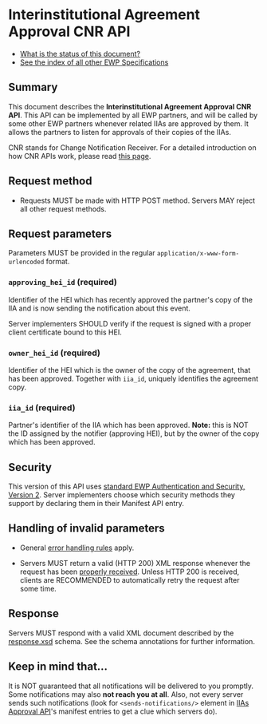 Interinstitutional Agreement Approval CNR API
=============================================

* [What is the status of this document?][statuses]
* [See the index of all other EWP Specifications][develhub]


Summary
-------

This document describes the **Interinstitutional Agreement Approval CNR API**.
This API can be implemented by all EWP partners, and will be called by some
other EWP partners whenever related IIAs are approved by them. It allows
the partners to listen for approvals of their copies of the IIAs.

CNR stands for Change Notification Receiver. For a detailed introduction on how
CNR APIs work, please read [this page][cnr-intro].


Request method
--------------

 * Requests MUST be made with HTTP POST method. Servers MAY reject all other
   request methods.


Request parameters
------------------

Parameters MUST be provided in the regular `application/x-www-form-urlencoded`
format.


### `approving_hei_id` (required)

Identifier of the HEI which has recently approved the partner's copy of the IIA
and is now sending the notification about this event.

Server implementers SHOULD verify if the request is signed with a proper client
certificate bound to this HEI.


### `owner_hei_id` (required)

Identifier of the HEI which is the owner of the copy of the agreement, that has been approved.
Together with `iia_id`, uniquely identifies the agreement copy.


### `iia_id` (required)

Partner's identifier of the IIA which has been approved. **Note:** this is NOT the ID assigned
by the notifier (approving HEI), but by the owner of the copy which has been approved.


Security
--------

This version of this API uses [standard EWP Authentication and Security, Version 2][sec-v2].
Server implementers choose which security methods they support by declaring them
in their Manifest API entry.


Handling of invalid parameters
------------------------------

 * General [error handling rules][error-handling] apply.

 * Servers MUST return a valid (HTTP 200) XML response whenever the request has
   been [properly received][bad-cnr-request]. Unless HTTP 200 is received,
   clients are RECOMMENDED to automatically retry the request after some time.


Response
--------

Servers MUST respond with a valid XML document described by the
[response.xsd](response.xsd) schema. See the schema annotations for further
information.


Keep in mind that...
--------------------

It is NOT guaranteed that all notifications will be delivered to you promptly.
Some notifications may also **not reach you at all**. Also, not every server
sends such notifications (look for `<sends-notifications/>` element in
[IIAs Approval API][iias-approval-api]'s manifest entries to get a clue which servers do).


[bad-cnr-request]: https://github.com/erasmus-without-paper/ewp-specs-architecture#bad-cnr-request
[cnr-intro]: https://github.com/erasmus-without-paper/ewp-specs-architecture#cnr
[develhub]: http://developers.erasmuswithoutpaper.eu/
[error-handling]: https://github.com/erasmus-without-paper/ewp-specs-architecture#error-handling
[iias-approval-api]: https://github.com/erasmus-without-paper/ewp-specs-api-iias-approval
[sec-v2]: https://github.com/erasmus-without-paper/ewp-specs-sec-intro/tree/stable-v2
[statuses]: https://github.com/erasmus-without-paper/ewp-specs-management#statuses
